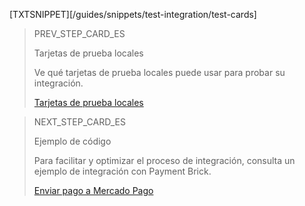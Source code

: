 [TXTSNIPPET][/guides/snippets/test-integration/test-cards]

> PREV_STEP_CARD_ES
>
> Tarjetas de prueba locales
>
> Ve qué tarjetas de prueba locales puede usar para probar su integración.
>
> [Tarjetas de prueba locales](/developers/es/docs/checkout-bricks/payment-brick/integration-test/test-cards)

> NEXT_STEP_CARD_ES
>
> Ejemplo de código
>
> Para facilitar y optimizar el proceso de integración, consulta un ejemplo de integración con Payment Brick.
>
> [Enviar pago a Mercado Pago](/developers/es/docs/checkout-bricks/payment-brick/code-example)